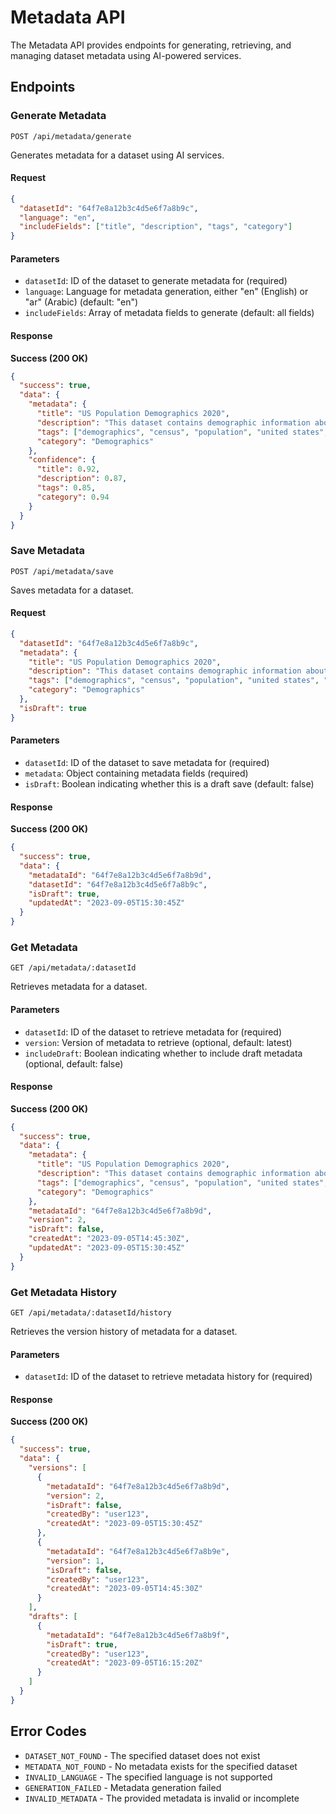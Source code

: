 # Metadata API

The Metadata API provides endpoints for generating, retrieving, and managing dataset metadata using AI-powered services.

## Endpoints

### Generate Metadata

```
POST /api/metadata/generate
```

Generates metadata for a dataset using AI services.

#### Request

```json
{
  "datasetId": "64f7e8a12b3c4d5e6f7a8b9c",
  "language": "en",
  "includeFields": ["title", "description", "tags", "category"]
}
```

#### Parameters

- `datasetId`: ID of the dataset to generate metadata for (required)
- `language`: Language for metadata generation, either "en" (English) or "ar" (Arabic) (default: "en")
- `includeFields`: Array of metadata fields to generate (default: all fields)

#### Response

**Success (200 OK)**

```json
{
  "success": true,
  "data": {
    "metadata": {
      "title": "US Population Demographics 2020",
      "description": "This dataset contains demographic information about the US population based on the 2020 census, including age, gender, ethnicity, and geographic distribution.",
      "tags": ["demographics", "census", "population", "united states", "2020"],
      "category": "Demographics"
    },
    "confidence": {
      "title": 0.92,
      "description": 0.87,
      "tags": 0.85,
      "category": 0.94
    }
  }
}
```

### Save Metadata

```
POST /api/metadata/save
```

Saves metadata for a dataset.

#### Request

```json
{
  "datasetId": "64f7e8a12b3c4d5e6f7a8b9c",
  "metadata": {
    "title": "US Population Demographics 2020",
    "description": "This dataset contains demographic information about the US population based on the 2020 census, including age, gender, ethnicity, and geographic distribution.",
    "tags": ["demographics", "census", "population", "united states", "2020"],
    "category": "Demographics"
  },
  "isDraft": true
}
```

#### Parameters

- `datasetId`: ID of the dataset to save metadata for (required)
- `metadata`: Object containing metadata fields (required)
- `isDraft`: Boolean indicating whether this is a draft save (default: false)

#### Response

**Success (200 OK)**

```json
{
  "success": true,
  "data": {
    "metadataId": "64f7e8a12b3c4d5e6f7a8b9d",
    "datasetId": "64f7e8a12b3c4d5e6f7a8b9c",
    "isDraft": true,
    "updatedAt": "2023-09-05T15:30:45Z"
  }
}
```

### Get Metadata

```
GET /api/metadata/:datasetId
```

Retrieves metadata for a dataset.

#### Parameters

- `datasetId`: ID of the dataset to retrieve metadata for (required)
- `version`: Version of metadata to retrieve (optional, default: latest)
- `includeDraft`: Boolean indicating whether to include draft metadata (optional, default: false)

#### Response

**Success (200 OK)**

```json
{
  "success": true,
  "data": {
    "metadata": {
      "title": "US Population Demographics 2020",
      "description": "This dataset contains demographic information about the US population based on the 2020 census, including age, gender, ethnicity, and geographic distribution.",
      "tags": ["demographics", "census", "population", "united states", "2020"],
      "category": "Demographics"
    },
    "metadataId": "64f7e8a12b3c4d5e6f7a8b9d",
    "version": 2,
    "isDraft": false,
    "createdAt": "2023-09-05T14:45:30Z",
    "updatedAt": "2023-09-05T15:30:45Z"
  }
}
```

### Get Metadata History

```
GET /api/metadata/:datasetId/history
```

Retrieves the version history of metadata for a dataset.

#### Parameters

- `datasetId`: ID of the dataset to retrieve metadata history for (required)

#### Response

**Success (200 OK)**

```json
{
  "success": true,
  "data": {
    "versions": [
      {
        "metadataId": "64f7e8a12b3c4d5e6f7a8b9d",
        "version": 2,
        "isDraft": false,
        "createdBy": "user123",
        "createdAt": "2023-09-05T15:30:45Z"
      },
      {
        "metadataId": "64f7e8a12b3c4d5e6f7a8b9e",
        "version": 1,
        "isDraft": false,
        "createdBy": "user123",
        "createdAt": "2023-09-05T14:45:30Z"
      }
    ],
    "drafts": [
      {
        "metadataId": "64f7e8a12b3c4d5e6f7a8b9f",
        "isDraft": true,
        "createdBy": "user123",
        "createdAt": "2023-09-05T16:15:20Z"
      }
    ]
  }
}
```

## Error Codes

- `DATASET_NOT_FOUND` - The specified dataset does not exist
- `METADATA_NOT_FOUND` - No metadata exists for the specified dataset
- `INVALID_LANGUAGE` - The specified language is not supported
- `GENERATION_FAILED` - Metadata generation failed
- `INVALID_METADATA` - The provided metadata is invalid or incomplete 